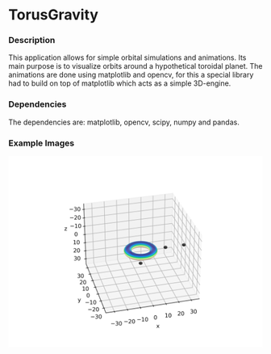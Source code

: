 # TorusGravity

### Description

This application allows for simple orbital simulations and animations. Its main purpose is to visualize orbits around a hypothetical toroidal planet.
The animations are done using matplotlib and opencv, for this a special library had to build on top of matplotlib which acts as a simple 3D-engine.

### Dependencies

The dependencies are: matplotlib, opencv, scipy, numpy and pandas.

### Example Images

![image1](/images/image1.png)
